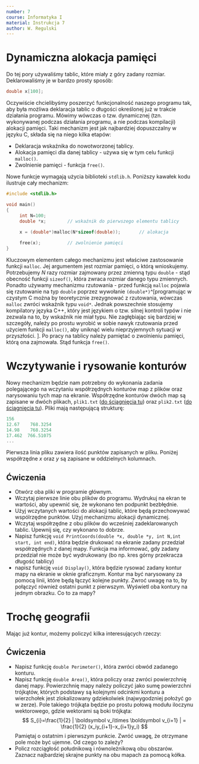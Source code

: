 ```yaml
---
number: 7
course: Informatyka I
material: Instrukcja 7
author: W. Regulski
---
```



# Dynamiczna alokacja pamięci
Do tej pory używaliśmy tablic, które miały z góry zadany rozmiar. Deklarowaliśmy je w bardzo prosty sposób:
```c++
double x[100];
```

Oczywiście chcielibyśmy poszerzyć funkcjonalność naszego programu tak, aby była możliwa deklaracja  tablic o długości określonej już w trakcie działania programu. Mówimy wówczas o tzw. dynamicznej (tzn. wykonywanej podczas działania programu, a nie podczas kompilacji) alokacji pamięci. Taki mechanizm jest jak najbardziej dopuszczalny w języku C, składa się na niego kilka etapów:

- Deklaracja wskaźnika do nowotworzonej tablicy.
- Alokacja pamięci dla danej tablicy - używa się w tym celu funkcji `malloc()`.
- Zwolnienie pamięci - funkcja `free()`.

Nowe funkcje wymagają użycia biblioteki `stdlib.h`.
Poniższy kawałek kodu ilustruje cały mechanizm:

```c++
#include <stdlib.h>

void main()
{
     int N=100;
     double *x;        // wskaźnik do pierwszego elementu tablicy
     
     x = (double*)malloc(N*sizeof(double));       // alokacja

     free(x);          // zwolnienie pamięci
}
```

Kluczowym elementem całego mechanizmu jest właściwe zastosowanie funkcji `malloc`. Jej argumentem jest rozmiar pamięci, o którą wnioskujemy. Potrzebujemy $N$ razy rozmiar zajmowany przez zmienną typu `double` - stąd obecność funkcji `sizeof()`, która zwraca rozmiar danego typu zmiennych. Ponadto używamy mechanizmu rzutowania - przed funkcją `malloc` pojawia się rzutowanie na typ `double` poprzez wywołanie `(double*)`^[programując w czystym C można by teoretycznie zrezygnować z rzutowania, wówczas `malloc` zwróci wskaźnik typu `void*`. Jednak powszechnie stosujemy kompilatory języka C++, który jest językiem o tzw. silnej kontroli typów i nie zezwala na to, by wskaźnik nie miał typu. Nie zagłębiając się bardziej w szczegóły, należy po prostu wyrobić w sobie nawyk rzutowania przed użyciem funkcji `malloc()`, aby uniknąć wielu nieprzyjemnych sytuacji w przyszłości. ]. Po pracy na tablicy należy pamiętać o zwolnieniu pamięci, którą ona zajmowała. Stąd funkcja `free()`.


# Wczytywanie i rysowanie konturów

Nowy mechanizm będzie nam potrzebny do wykonania zadania polegającego na wczytaniu współrzędnych konturów map z plików oraz narysowaniu tych map na ekranie. Współrzędne konturów dwóch map są zapisane w dwóch plikach, `plik1.txt` ([do ściągnięcia tu](data/plik1.txt)) oraz `plik2.txt` ([do ściągnięcia tu](data/plik2.txt)). Pliki mają następującą strukturę:
```c++
156
12.67	 768.3254
14.98	 768.3254
17.462	766.51075
...
```
Pierwsza linia pliku zawiera ilość punktów zapisanych w pliku. Poniżej współrzędne $x$ oraz $y$ są zapisane w oddzielnych kolumnach. 


## Ćwiczenia
- Otwórz oba pliki w programie głównym.
- Wczytaj pierwsze linie obu plików do programu. Wydrukuj na ekran te wartości, aby upewnić się, że wykonano ten podpunkt bezbłędnie.
- Użyj wczytanych wartości do alokacji tablic, które będą przechowywać wspólrzędne punktów. Użyj mechanizmu alokacji dynamicznej.
- Wczytaj współrzędne z obu plików do wcześniej zadeklarowanych tablic. Upewnij się, czy wykonano to dobrze.
- Napisz funkcję `void PrintCoords(double *x, double *y, int N,int start, int end)`, która będzie drukować na ekranie zadany przedział współrzędnych z danej mapy. Funkcja ma informować, gdy zadany przedział nie może być wydrukowany (bo np. kres górny przekracza długość tablicy)
- napisz funkcję `void Display()`, która będzie rysować zadany kontur mapy na ekranie w oknie graficznym. Kontur ma być narysowany za pomocą linii, które będą łączyć kolejne punkty. Zwroć uwagę na to, by połączyć również ostatni punkt z pierwszym. Wyświetl oba kontury na jednym obrazku. Co to za mapy?


# Trochę geografii

Mając już kontur, możemy policzyć kilka interesujących rzeczy:


## Ćwiczenia
- Napisz funkcję `double Perimeter()`, która zwróci obwód zadanego konturu.
- Napisz funkcję `double Area()`, która policzy oraz zwróci powierzchnię danej mapy. Powierzchnię mapy należy policzyć jako sumę powierzchni trójkątów, których podstawy są kolejnymi odcinkmi konturu a wierzchołek jest zlokalizowany gdziekolwiek (najwygodzniej położyć go w zerze). Pole takiego trójkąta będzie po prostu połową modułu iloczynu wektorowego, gdzie wektorami są boki trójkąta:
$$
S_{i}=\frac{1}{2} | \boldsymbol v_i\times \boldsymbol v_{i+1} | = \frac{1}{2} (x_iy_{i+1}-x_{i+1}y_i)
$$
Pamiętaj o ostatnim i pierwszym punkcie. Zwróć uwagę, że otrzymane pole może być ujemne. Od czego to zależy?
- Policz rozciągłość południkową i równoleżnikową obu obszarów. Zaznacz najbardziej skrajne punkty na obu mapach za pomocą kółka.

